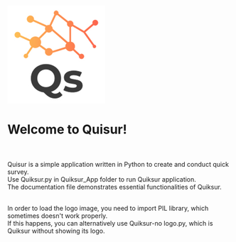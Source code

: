 ![](logo-big.jpg)<br />
# Welcome to Quisur!<br /><br />


Quisur is a simple application written in Python to create and conduct quick survey. <br />
Use Quiksur.py in Quiksur_App folder to run Quiksur application.<br />
The documentation file demonstrates essential functionalities of Quiksur. <br /><br />


In order to load the logo image, you need to import PIL library, which sometimes doesn't work properly. <br />If this happens, you can alternatively use Quiksur-no logo.py, which is Quiksur without showing its logo.
